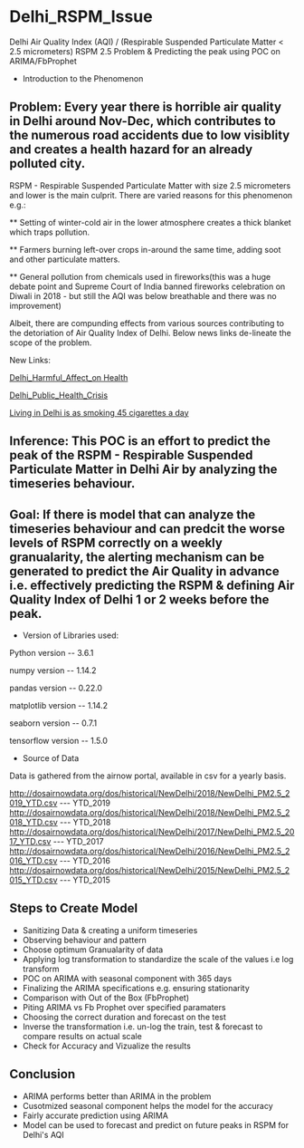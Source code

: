 # Delhi_RSPM_Issue
Delhi Air Quality Index (AQI) / (Respirable Suspended Particulate Matter < 2.5 micrometers) RSPM 2.5 Problem & Predicting the peak using POC on ARIMA/FbProphet

* Introduction to the Phenomenon

## Problem: Every year there is horrible air quality in Delhi around Nov-Dec, which contributes to the numerous road accidents due to low visiblity and creates a health hazard for an already polluted city.

RSPM - Respirable Suspended Particulate Matter with size 2.5 micrometers and lower is the main culprit.
There are varied reasons for this phenomenon e.g.:

** Setting of winter-cold air in the lower atmosphere creates a thick blanket which traps pollution.

** Farmers burning left-over crops in-around the same time, adding soot and other particulate matters.

** General pollution from chemicals used in fireworks(this was a huge debate point and Supreme Court of India banned fireworks celebration on Diwali in 2018 - but still the AQI was below breathable and there was no improvement)

Albeit, there are compunding effects from various sources contributing to the detoriation of Air Quality Index of Delhi. Below news links de-lineate the scope of the problem.

New Links:

[Delhi_Harmful_Affect_on Health](https://www.hindustantimes.com/fitness/delhi-air-pollution-what-are-its-harmful-effects-on-health-and-how-to-cope-with-it/story-Ky1d61nVsqrDFKIyEmDzwO.html)

[Delhi_Public_Health_Crisis](https://www.theguardian.com/world/2018/dec/24/delhis-worst-air-pollution-this-year-raises-fear-of-public-health-crisis)

[Living in Delhi is as smoking 45 cigarettes a day](https://qz.com/india/1124049/air-pollution-in-new-delhi-has-the-health-effect-of-smoking-45-cigarettes-a-day/)

## Inference: This POC is an effort to predict the peak of the RSPM - Respirable Suspended Particulate Matter in Delhi Air by analyzing the timeseries behaviour.

## Goal: If there is model that can analyze the timeseries behaviour and can predcit the worse levels of RSPM correctly on a weekly granualarity, the alerting mechanism can be generated to predict the Air Quality in advance i.e. effectively predicting the RSPM & defining Air Quality Index of Delhi 1 or 2 weeks before the peak.

* Version of Libraries used:

Python version --  3.6.1 

numpy version --  1.14.2

pandas version --  0.22.0

matplotlib version -- 1.14.2

seaborn version --  0.7.1

tensorflow version --  1.5.0

* Source of Data

Data is gathered from the airnow portal, available in csv for a yearly basis.

http://dosairnowdata.org/dos/historical/NewDelhi/2018/NewDelhi_PM2.5_2019_YTD.csv --- YTD_2019
http://dosairnowdata.org/dos/historical/NewDelhi/2018/NewDelhi_PM2.5_2018_YTD.csv --- YTD_2018
http://dosairnowdata.org/dos/historical/NewDelhi/2017/NewDelhi_PM2.5_2017_YTD.csv --- YTD_2017
http://dosairnowdata.org/dos/historical/NewDelhi/2016/NewDelhi_PM2.5_2016_YTD.csv --- YTD_2016
http://dosairnowdata.org/dos/historical/NewDelhi/2015/NewDelhi_PM2.5_2015_YTD.csv --- YTD_2015


## Steps to Create Model

* Sanitizing Data & creating a uniform timeseries
* Observing behaviour and pattern
* Choose optimum Granualarity of data
* Applying log transformation to standardize the scale of the values i.e log transform
* POC on ARIMA with seasonal component with 365 days
* Finalizing the ARIMA specifications e.g. ensuring stationarity
* Comparison with Out of the Box (FbProphet)
* Piting ARIMA vs Fb Prophet over specified paramaters
* Choosing the correct duration and forecast on the test
* Inverse the transformation i.e. un-log the train, test & forecast to compare results on actual scale
* Check for Accuracy and Vizualize the results

## Conclusion

* ARIMA performs better than ARIMA in the problem
* Cusotmized seasonal component helps the model for the accuracy
* Fairly accurate prediction using ARIMA 
* Model can be used to forecast and predict on future peaks in RSPM for Delhi's AQI

